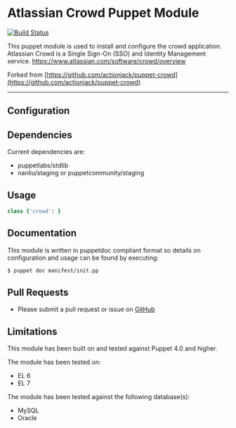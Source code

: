 # Atlassian Crowd Puppet Module

[![Build Status](https://travis-ci.org/joshbeard/puppet-crowd.png?branch=master)](https://travis-ci.org/joshbeard/puppet-crowd)

 This puppet module is used to install and configure the crowd application.
 Atlassian Crowd is a Single Sign-On (SSO) and Identity Management service.
 https://www.atlassian.com/software/crowd/overview

 Forked from [https://github.com/actionjack/puppet-crowd](https://github.com/actionjack/puppet-crowd)

* * *

## Configuration


## Dependencies

Current dependencies are:

 * puppetlabs/stdlib
 * nanliu/staging or puppetcommunity/staging

## Usage

```ruby
class {'crowd': }
```

## Documentation

 This module is written in puppetdoc compliant format so details on
 configuration and usage can be found by executing:

```bash
$ puppet doc manifest/init.pp
```

## Pull Requests

 * Please submit a pull request or issue on
   [GitHub](https://github.com/joshbeard/puppet-crowd)

## Limitations

 This module has been built on and tested against Puppet 4.0 and higher.

 The module has been tested on:

 * EL 6
 * EL 7

 The module has been tested against the following database(s):

 * MySQL
 * Oracle
